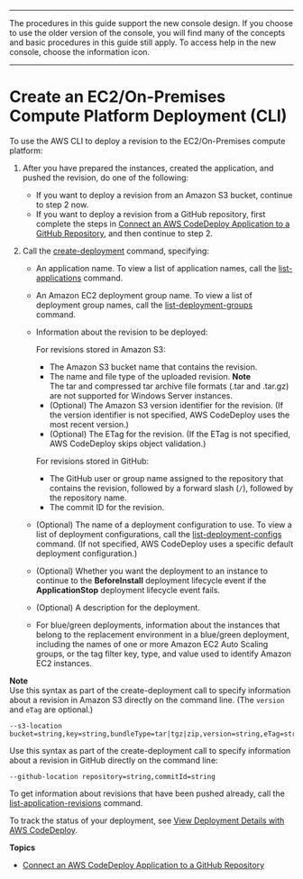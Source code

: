 --------

 The procedures in this guide support the new console design\. If you choose to use the older version of the console, you will find many of the concepts and basic procedures in this guide still apply\. To access help in the new console, choose the information icon\. 

--------

# Create an EC2/On\-Premises Compute Platform Deployment \(CLI\)<a name="deployments-create-cli"></a>

To use the AWS CLI to deploy a revision to the EC2/On\-Premises compute platform:

1. After you have prepared the instances, created the application, and pushed the revision, do one of the following: 
   + If you want to deploy a revision from an Amazon S3 bucket, continue to step 2 now\.
   + If you want to deploy a revision from a GitHub repository, first complete the steps in [Connect an AWS CodeDeploy Application to a GitHub Repository](deployments-create-cli-github.md), and then continue to step 2\. 

1. Call the [create\-deployment](https://docs.aws.amazon.com/cli/latest/reference/deploy/create-deployment.html) command, specifying:
   + An application name\. To view a list of application names, call the [list\-applications](https://docs.aws.amazon.com/cli/latest/reference/deploy/list-applications.html) command\.
   + An Amazon EC2 deployment group name\. To view a list of deployment group names, call the [list\-deployment\-groups](https://docs.aws.amazon.com/cli/latest/reference/deploy/list-deployment-groups.html) command\.
   + Information about the revision to be deployed:

     For revisions stored in Amazon S3:
     + The Amazon S3 bucket name that contains the revision\.
     + The name and file type of the uploaded revision\.
**Note**  
The tar and compressed tar archive file formats \(\.tar and \.tar\.gz\) are not supported for Windows Server instances\.
     + \(Optional\) The Amazon S3 version identifier for the revision\. \(If the version identifier is not specified, AWS CodeDeploy uses the most recent version\.\)
     + \(Optional\) The ETag for the revision\. \(If the ETag is not specified, AWS CodeDeploy skips object validation\.\)

     For revisions stored in GitHub:
     + The GitHub user or group name assigned to the repository that contains the revision, followed by a forward slash \(`/`\), followed by the repository name\.
     + The commit ID for the revision\.
   + \(Optional\) The name of a deployment configuration to use\. To view a list of deployment configurations, call the [list\-deployment\-configs](https://docs.aws.amazon.com/cli/latest/reference/deploy/list-deployment-configs.html) command\. \(If not specified, AWS CodeDeploy uses a specific default deployment configuration\.\)
   + \(Optional\) Whether you want the deployment to an instance to continue to the **BeforeInstall** deployment lifecycle event if the **ApplicationStop** deployment lifecycle event fails\. 
   + \(Optional\) A description for the deployment\.
   + For blue/green deployments, information about the instances that belong to the replacement environment in a blue/green deployment, including the names of one or more Amazon EC2 Auto Scaling groups, or the tag filter key, type, and value used to identify Amazon EC2 instances\.

**Note**  
Use this syntax as part of the create\-deployment call to specify information about a revision in Amazon S3 directly on the command line\. \(The `version` and `eTag` are optional\.\)  

```
--s3-location bucket=string,key=string,bundleType=tar|tgz|zip,version=string,eTag=string
```
Use this syntax as part of the create\-deployment call to specify information about a revision in GitHub directly on the command line:  

```
--github-location repository=string,commitId=string
```
To get information about revisions that have been pushed already, call the [list\-application\-revisions](https://docs.aws.amazon.com/cli/latest/reference/deploy/list-application-revisions.html) command\.

To track the status of your deployment, see [View Deployment Details with AWS CodeDeploy](deployments-view-details.md)\.

**Topics**
+ [Connect an AWS CodeDeploy Application to a GitHub Repository](deployments-create-cli-github.md)
